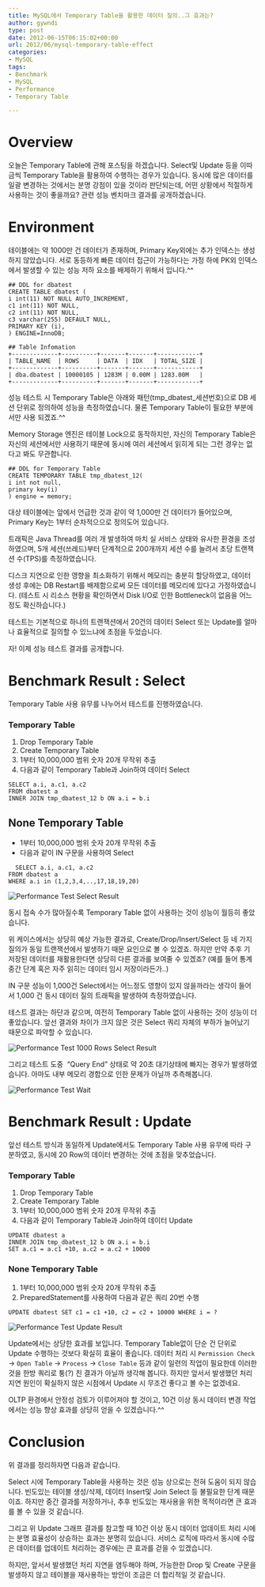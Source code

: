 ```yaml
---
title: MySQL에서 Temporary Table을 활용한 데이터 질의..그 효과는?
author: gywndi
type: post
date: 2012-06-15T06:15:02+00:00
url: 2012/06/mysql-temporary-table-effect
categories:
- MySQL
tags:
- Benchmark
- MySQL
- Performance
- Temporary Table

---
```

# Overview

오늘은 Temporary Table에 관해 포스팅을 하겠습니다. Select및 Update 등을 이따금씩 Temporary Table을 활용하여 수행하는 경우가 있습니다. 동시에 많은 데이터를 일괄 변경하는 것에서는 분명 강점이 있을 것이라 판단되는데, 어떤 상황에서 적절하게 사용하는 것이 좋을까요? 관련 성능 벤치마크 결과를 공개하겠습니다.

# **Environment**

테이블에는 약 1000만 건 데이터가 존재하며, Primary Key외에는 추가 인덱스는 생성하지 않았습니다. 서로 동등하게 빠른 데이터 접근이 가능하다는 가정 하에 PK외 인덱스에서 발생할 수 있는 성능 저하 요소를 배제하기 위해서 입니다.^^

```
## DDL for dbatest
CREATE TABLE dbatest (
i int(11) NOT NULL AUTO_INCREMENT,
c1 int(11) NOT NULL,
c2 int(11) NOT NULL,
c3 varchar(255) DEFAULT NULL,
PRIMARY KEY (i),
) ENGINE=InnoDB;

## Table Infomation
+-------------+----------+-------+-------+------------+
| TABLE_NAME  | ROWS     | DATA  | IDX   | TOTAL_SIZE |
+-------------+----------+-------+-------+------------+
| dba.dbatest | 10000105 | 1283M | 0.00M | 1283.00M   |
+-------------+----------+-------+-------+------------+
```

성능 테스트 시 Temporary Table은 아래와 패턴(tmp\_dbatest\_세션번호)으로 DB 세션 단위로 정의하여 성능을 측정하였습니다. 물론 Temporary Table이 필요한 부분에서만 사용 되겠죠.^^

Memory Storage 엔진은 테이블 Lock으로 동작하지만, 자신의 Temporary Table은 자신의 세션에서만 사용하기 때문에 동시에 여러 세션에서 읽히게 되는 그런 경우는 없다고 봐도 무관합니다.

```
## DDL for Temporary Table
CREATE TEMPORARY TABLE tmp_dbatest_12(
i int not null,
primary key(i)
) engine = memory;
```

대상 테이블에는 앞에서 언급한 것과 같이 약 1,000만 건 데이터가 들어있으며, Primary Key는 1부터 순차적으으로 정의도어 있습니다.

트래픽은 Java Thread를 여러 개 발생하여 마치 실 서비스 상태와 유사한 환경을 조성하였으며, 5개 세션(쓰레드)부터 단계적으로 200개까지 세션 수를 늘려서 초당 트랜잭션 수(TPS)를 측정하였습니다.

디스크 지연으로 인한 영향을 최소화하기 위해서 메모리는 충분히 할당하였고, 데이터 생성 후에는 DB Restart를 배제함으로써 모든 데이터를 메모리에 있다고 가정하였습니다. (테스트 시 리소스 현황을 확인하면서 Disk I/O로 인한 Bottleneck이 없음을 어느정도 확신하습니다.)

테스트는 기본적으로 하나의 트랜잭션에서 20건의 데이터 Select 또는 Update를 얼마나 효율적으로 질의할 수 있느냐에 초점을 두었습니다.

자! 이제 성능 테스트 결과를 공개합니다.

# **Benchmark Result : Select**

Temporary Table 사용 유무를 나누어서 테스트를 진행하였습니다.

### **Temporary Table**

1. Drop Temporary Table
2. Create Temporary Table
3. 1부터 10,000,000 범위 숫자 20개 무작위 추출
4. 다음과 같이 Temporary Table과 Join하여 데이터 Select

```
SELECT a.i, a.c1, a.c2
FROM dbatest a
INNER JOIN tmp_dbatest_12 b ON a.i = b.i
```

## None Temporary Table
- 1부터 10,000,000 범위 숫자 20개 무작위 추출
- 다음과 같이 IN 구문을 사용하여 Select

```
  SELECT a.i, a.c1, a.c2
FROM dbatest a
WHERE a.i in (1,2,3,4,..,17,18,19,20)
```

![Performance Test Select Result](/img/2012/06/Performance-Test-Select-None-Temporary-Table.png)

동시 접속 수가 많아질수록 Temporary Table 없이 사용하는 것이 성능이 월등히 좋았습니다.

위 케이스에서는 상당히 예상 가능한 결과로, Create/Drop/Insert/Select 등 네 가지 질의가 동일 트랜잭션에서 발생하기 때문 요인으로 볼 수 있겠죠. 하지만 만약 추후 기 저장된 데이터를 재활용한다면 상당히 다른 결과를 보여줄 수 있겠죠? (예를 들어 통계 중간 단계 혹은 자주 읽히는 데이터 임시 저장이라든가..)

IN 구문 성능이 1,000건 Select에서는 어느정도 영향이 있지 않을까라는 생각이 들어서 1,000 건 동시 데이터 질의 트래픽을 발생하여 측정하였습니다.

테스트 결과는 하단과 같으며, 여전히 Temporary Table 없이 사용하는 것이 성능이 더 좋았습니다. 앞선 결과와 차이가 크지 않은 것은 Select 쿼리 자체의 부하가 늘어났기 때문으로 파악할 수 있습니다.

![Performance Test 1000 Rows Select Result](/img/2012/06/Performance-Test-Select-None-Temporary-Table2.png)

그리고 테스트 도중  “Query End” 상태로 약 20초 대기상태에 빠지는 경우가 발생하였습니다. 아마도 내부 메모리 경합으로 인한 문제가 아닐까 추측해봅니다.

![Performance Test Wait](/img/2012/06/Performance-Test-Error.png)

# **Benchmark Result : Update**

앞선 테스트 방식과 동일하게 Update에서도 Temporary Table 사용 유무에 따라 구분하였고, 동시에 20 Row의 데이터 변경하는 것에 초점을 맞추었습니다.

### **Temporary Table**

1. Drop Temporary Table
2. Create Temporary Table
3. 1부터 10,000,000 범위 숫자 20개 무작위 추출
4. 다음과 같이 Temporary Table과 Join하여 데이터 Update

```
UPDATE dbatest a
INNER JOIN tmp_dbatest_12 b ON a.i = b.i
SET a.c1 = a.c1 +10, a.c2 = a.c2 + 10000
```

### **None Temporary Table**

1. 1부터 10,000,000 범위 숫자 20개 무작위 추출
2. PreparedStatement를 사용하여 다음과 같은 쿼리 20번 수행

```
UPDATE dbatest SET c1 = c1 +10, c2 = c2 + 10000 WHERE i = ?
```
![Performance Test Update Result](/img/2012/06/Performance-Test-Update-Result.png)

Update에서는 상당한 효과를 보입니다. Temporary Table없이 단순 건 단위로 Update 수행하는 것보다 확실히 효율이 좋습니다. 데이터 처리 시 `Permission Check` -> `Open Table` -> `Process` -> `Close Table` 등과 같이 일련의 작업이 필요한데 이러한 것을 한방 쿼리로 퉁(?) 친 결과가 아닐까 생각해 봅니다. 하지만 앞서서 발생했던 처리 지연 원인이 확실하지 않은 시점에서 Update 시 무조건 좋다고 볼 수는 없겠네요.

OLTP 환경에서 안정성 검토가 이루어져야 할 것이고, 10건 이상 동시 데이터 변경 작업에서는 성능 향상 효과를 상당히 얻을 수 있겠습니다.^^

# **Conclusion**

위 결과를 정리하자면 다음과 같습니다.

Select 시에 Temporary Table을 사용하는 것은 성능 상으로는 전혀 도움이 되지 않습니다. 빈도있는 테이블 생성/삭제, 데이터 Insert및 Join Select 등 불필요한 단계 때문이죠. 하지만 중간 결과를 저장하거나, 추후 빈도있는 재사용을 위한 목적이라면 큰 효과를 볼 수 있을 것 같습니다.

그리고 위 Update 그래프 결과를 참고할 때 10건 이상 동시 데이터 업데이트 처리 시에는 분명 효율성이 상승하는 효과는 분명히 있습니다. 서비스 로직에 따라서 동시에 수많은 데이터를 업데이트 처리하는 경우에는 큰 효과를 걷을 수 있겠습니다.

하지만, 앞서서 발생했던 처리 지연을 염두해야 하며, 가능한한 Drop 및 Create 구문을 발생하지 않고 테이블을 재사용하는 방안이 조금은 더 합리적일 것 같습니다.